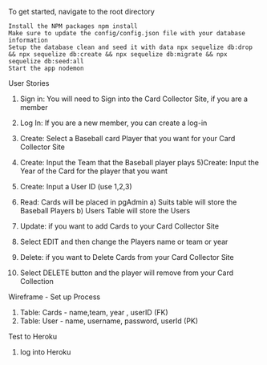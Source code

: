 
To get started, navigate to the root directory

    Install the NPM packages npm install
    Make sure to update the config/config.json file with your database information
    Setup the database clean and seed it with data npx sequelize db:drop && npx sequelize db:create && npx sequelize db:migrate && npx sequelize db:seed:all
    Start the app nodemon


User Stories

1)	Sign in:  You will need to Sign into the Card Collector Site, if you are a member
2)	Log In:  If you are a new member, you can create a log-in
3)	Create: Select a Baseball card Player that you want for your Card Collector Site 
4) Create: Input the Team that the Baseball player plays
5)Create: Input the Year of the Card for the player that you want
6) Create: Input a User ID  (use 1,2,3)
7) Read: Cards will be placed in pgAdmin
    a) Suits table will store the Baseball Players
    b) Users Table will store the Users 
8)	Update:  if you want to add Cards to your Card Collector Site
9) Select EDIT and then change the Players name or team or year

9)	Delete: if you want to Delete Cards from your Card Collector Site
10) Select DELETE button and the player will remove from your Card Collection 

Wireframe - Set up Process 

1) Table: Cards - name,team, year , userID (FK) 
2) Table: User - name, username, password, userId (PK)

Test to Heroku 
1) log into Heroku 
